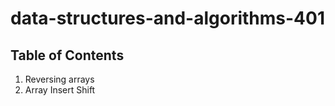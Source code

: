 # data-structures-and-algorithms-401

## Table of Contents 

1. Reversing arrays 
2. Array Insert Shift

